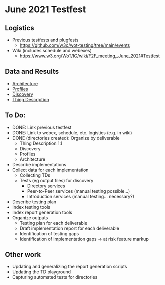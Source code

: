# June 2021 Testfest

## Logistics
* Previous testfests and plugfests
    - https://github.com/w3c/wot-testing/tree/main/events
* Wiki (includes schedule and webexes)
    - https://www.w3.org/WoT/IG/wiki/F2F_meeting,_June_2021#Testfest

## Data and Results
* [Architecture](Architecture)
* [Profiles](Profiles)
* [Discovery](Discovery)
* [Thing Description](TD)
    
## To Do:
* DONE: Link previous testfest 
* DONE: Link to webex, schedule, etc. logistics (e.g. in wiki) 
* DONE (directories created): Organize by deliverable
    - Thing Description 1.1
    - Discovery
    - Profiles
    - Architecture
* Describe implementations
* Collect data for each implementation
    - Collecting TDs
    - Tests (eg output files) for discovery
        - Directory services
        - Peer-to-Peer services (manual testing possible...)
        - Introduction services (manual testing... necessary?)
* Describe testing plan
* Index testing tools
* Index report generation tools
* Organize outputs
    - Testing plan for each deliverable
    - Draft implementation report for each deliverable
    - Identification of testing gaps
    - Identification of implementation gaps -> at risk feature markup

## Other work
* Updating and generalizing the report generation scripts
* Updating the TD playground
* Capturing automated tests for directories
